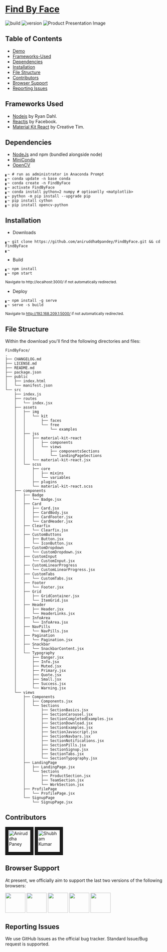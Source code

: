 # [Find By Face](https://demos.creative-tim.com/material-kit-react)


![build](https://img.shields.io/travis/USER/REPO.svg) ![version](https://img.shields.io/badge/version-1.0.0-blue.svg)
![Product Presentation Image](public/cover.png)


## Table of Contents


* [Demo](https://findbyface.000webhostapp.com/)
* [Frameworks-Used](#frameworks-used)
* [Dependencies](#dependencies)
* [Installation](#installation)
* [File Structure](#file-structure)
* [Contributors](#contributors)
* [Browser Support](#browser-support)
* [Reporting Issues](#reporting-issues)


## Frameworks Used

- [Nodejs](nodejs/node) by Ryan Dahl.
- [Reactjs](facebook/react) by Facebook.
- [Material Kit React](creativetimofficial/material-kit-react) by Creative Tim.


## Dependencies

 - [NodeJs](https://nodejs.org/en/download/) and npm (bundled alongside node)
 - [MiniConda](https://conda.io/miniconda.html)
 - [OpenCV](https://sourceforge.net/projects/opencvlibrary/)
 
```shell
▖~ # run as administrator in Anaconda Prompt
▖~ conda update -n base conda
▖~ conda create -n FindByFace
▖~ activate FindByFace
▖~ conda install python=2 numpy # optioanlly <matplotlib>
▖~ python -m pip install --upgrade pip
▖~ pip install cython
▖~ pip install opencv-python
```


## Installation

- Downloads
```shell
▖~ git clone https://github.com/aniruddha0pandey/FindByFace.git && cd FindByFace
▖~ 
```
- Build
```shell
▖~ npm install
▖~ npm start
```
<sub>Navigate to http://localhost:3000/ if not automatically redirected.</sub>
- Deploy
```shell
▖~ npm install -g serve
▖~ serve -s build
```
<sub>Navigate to http://192.168.209.1:5000/ if not automatically redirected.</sub>


## File Structure
Within the download you'll find the following directories and files:

```
FindByFace/
.
├── CHANGELOG.md
├── LICENSE.md
├── README.md
├── package.json
├── public
│   ├── index.html
│   └── manifest.json
└── src
    ├── index.js
    ├── routes
    │   └── index.jsx
    ├── assets
    │   ├── img
    │   │   └── kit
    │   │       ├── faces
    │   │       └── free
    │   │           └── examples
    │   ├── jss
    │   │   ├── material-kit-react
    │   │   │   ├── components
    │   │   │   └── views
    │   │   │       ├── componentsSections
    │   │   │       └── landingPageSections
    │   │   └── material-kit-react.jsx
    │   └── scss
    │       ├── core
    │       │   ├── mixins
    │       │   └── variables
    │       ├── plugins
    │       └── material-kit-react.scss
    ├── components
    │   ├── Badge
    │   │   └── Badge.jsx
    │   ├── Card
    │   │   ├── Card.jsx
    │   │   ├── CardBody.jsx
    │   │   ├── CardFooter.jsx
    │   │   └── CardHeader.jsx
    │   ├── Clearfix
    │   │   └── Clearfix.jsx
    │   ├── CustomButtons
    │   │   ├── Button.jsx
    │   │   └── IconButton.jsx
    │   ├── CustomDropdown
    │   │   └── CustomDropdown.jsx
    │   ├── CustomInput
    │   │   └── CustomInput.jsx
    │   ├── CustomLinearProgress
    │   │   └── CustomLinearProgress.jsx
    │   ├── CustomTabs
    │   │   └── CustomTabs.jsx
    │   ├── Footer
    │   │   └── Footer.jsx
    │   ├── Grid
    │   │   ├── GridContainer.jsx
    │   │   └── ItemGrid.jsx
    │   ├── Header
    │   │   ├── Header.jsx
    │   │   └── HeaderLinks.jsx
    │   ├── InfoArea
    │   │   └── InfoArea.jsx
    │   ├── NavPills
    │   │   └── NavPills.jsx
    │   ├── Pagination
    │   │   └── Pagination.jsx
    │   ├── Snackbar
    │   │   └── SnackbarContent.jsx
    │   └── Typography
    │       ├── Danger.jsx
    │       ├── Info.jsx
    │       ├── Muted.jsx
    │       ├── Primary.jsx
    │       ├── Quote.jsx
    │       ├── Small.jsx
    │       ├── Success.jsx
    │       └── Warning.jsx
    └── views
        ├── Components
        │   ├── Components.jsx
        │   └── Sections
        │       ├── SectionBasics.jsx
        │       ├── SectionCarousel.jsx
        │       ├── SectionCompletedExamples.jsx
        │       ├── SectionDownload.jsx
        │       ├── SectionExamples.jsx
        │       ├── SectionJavascript.jsx
        │       ├── SectionNavbars.jsx
        │       ├── SectionNotifications.jsx
        │       ├── SectionPills.jsx
        │       ├── SectionSignup.jsx
        │       ├── SectionTabs.jsx
        │       └── SectionTypography.jsx
        ├── LandingPage
        │   ├── LandingPage.jsx
        │   └── Sections
        │       ├── ProductSection.jsx
        │       ├── TeamSection.jsx
        │       └── WorkSection.jsx
        ├── ProfilePage
        │   └── ProfilePage.jsx
        └── SignupPage
            └── SignupPage.jsx
```


## Contributors

<a href="../../../../aniruddha0pandey" target="_blank"><img src="https://avatars1.githubusercontent.com/u/31156696?s=460&v=4" 
alt="Aniruddha Paney" width="70" height="70" border="10" /></a> <a href="../../../../shubham007kumar" target="_blank"><img src="https://avatars1.githubusercontent.com/u/34106521?s=460&v=4" alt="Shubham Kumar" width="70" height="70" border="10" /></a>

## Browser Support

At present, we officially aim to support the last two versions of the following browsers:

<img src="https://s3.amazonaws.com/creativetim_bucket/github/browser/chrome.png" width="64" height="64"> <img src="https://s3.amazonaws.com/creativetim_bucket/github/browser/firefox.png" width="64" height="64"> <img src="https://s3.amazonaws.com/creativetim_bucket/github/browser/edge.png" width="64" height="64"> <img src="https://s3.amazonaws.com/creativetim_bucket/github/browser/safari.png" width="64" height="64"> <img src="https://s3.amazonaws.com/creativetim_bucket/github/browser/opera.png" width="64" height="64">


## Reporting Issues

We use GitHub Issues as the official bug tracker. Standard Issue/Bug request is supported.
